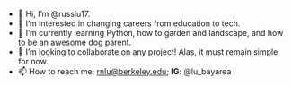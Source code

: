 - 👋 Hi, I’m @russlu17. 
- 👀 I’m interested in changing careers from education to tech. 
- 🌱 I’m currently learning Python, how to garden and landscape, and how to be an awesome dog parent. 
- 💞️ I’m looking to collaborate on any project! Alas, it must remain simple for now. 
- 📫 How to reach me: rnlu@berkeley.edu; **IG**: @lu_bayarea

<!---
russlu17/russlu17 is a ✨ special ✨ repository because its `README.md` (this file) appears on your GitHub profile.
You can click the Preview link to take a look at your changes.
--->
